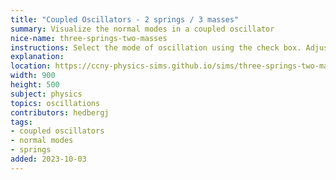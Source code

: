 ```yaml
---
title: "Coupled Oscillators - 2 springs / 3 masses"
summary: Visualize the normal modes in a coupled oscillator
nice-name: three-springs-two-masses
instructions: Select the mode of oscillation using the check box. Adjust the spring constant of all three springs using the slider. 
explanation: 
location: https://ccny-physics-sims.github.io/sims/three-springs-two-masses/
width: 900
height: 500
subject: physics
topics: oscillations
contributors: hedbergj
tags:
- coupled oscillators
- normal modes
- springs
added: 2023-10-03
---
```

